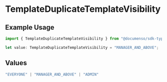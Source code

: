 # TemplateDuplicateTemplateVisibility

## Example Usage

```typescript
import { TemplateDuplicateTemplateVisibility } from "@documenso/sdk-typescript/models/operations";

let value: TemplateDuplicateTemplateVisibility = "MANAGER_AND_ABOVE";
```

## Values

```typescript
"EVERYONE" | "MANAGER_AND_ABOVE" | "ADMIN"
```